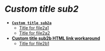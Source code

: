 <!-- generated by markdown-notes-tree -->

# *Custom title sub2*

<!-- optional markdown-notes-tree directory description starts here -->

<!-- optional markdown-notes-tree directory description ends here -->

- [**`Custom title sub2a`**](sub2a)
    - [Title for file2a1](sub2a/file2a1.md)
    - [Title for file2a2](sub2a/file2a2.md)
- [**Custom title sub2b <a href="http://mistermicheels.com">HTML link workaround</a>**](sub2b)
    - [Title for file2b1](sub2b/file2b1.md)
